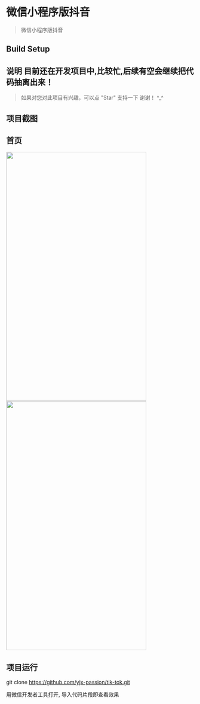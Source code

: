 # 微信小程序版抖音

> 微信小程序版抖音

## Build Setup

## 说明   目前还在开发项目中,比较忙,后续有空会继续把代码抽离出来！
>  如果对您对此项目有兴趣，可以点 "Star" 支持一下 谢谢！ ^_^

## 项目截图

## 首页

<!--![image](https://github.com/yjx-passion/vue2.0-music-app/blob/master/src/components/img/music1.png)

![image](https://github.com/yjx-passion/vue2.0-music-app/blob/master/src/components/img/music.png)-->

<img width="375" height="667" src="https://github.com/endless-z/tik-tok/blob/master/assets/image/index.png"/>
<img width="375" height="667" src="https://github.com/endless-z/tik-tok/blob/master/assets/image/contentmodal.png"/>

## 项目运行

git clone https://github.com/yjx-passion/tik-tok.git

用微信开发者工具打开, 导入代码片段即查看效果
